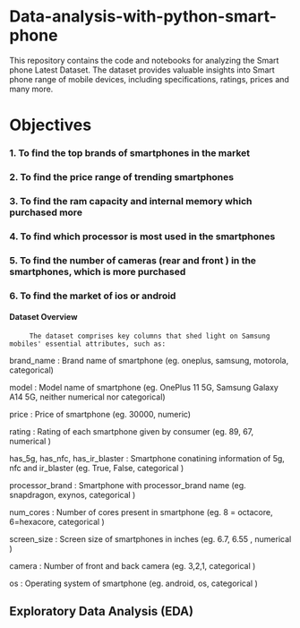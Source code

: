 # Data-analysis-with-python-smart-phone
This repository contains the code and notebooks for analyzing the Smart phone  Latest Dataset. The dataset provides valuable insights into Smart phone range of mobile devices, including specifications, ratings, prices and many more.

# Objectives

### 1. To find the top brands of smartphones in the market

### 2. To find the price range of trending smartphones

### 3. To find the ram capacity and internal memory which purchased more

### 4. To find which processor is most used in the smartphones

### 5. To find the number of cameras (rear and front ) in the smartphones, which is more purchased

### 6. To find the market of ios or android

#### Dataset Overview
         The dataset comprises key columns that shed light on Samsung mobiles' essential attributes, such as:
         
brand_name : Brand name of smartphone (eg. oneplus, samsung, motorola, categorical)

model : Model name of smartphone (eg. OnePlus 11 5G, Samsung Galaxy A14 5G, neither numerical nor categorical)

price : Price of smartphone (eg. 30000, numeric)

rating : Rating of each smartphone given by consumer (eg. 89, 67, numerical )

has_5g, has_nfc, has_ir_blaster : Smartphone conatining information of 5g, nfc and ir_blaster (eg. True, False, categorical )

processor_brand : Smartphone with processor_brand name (eg. snapdragon, exynos, categorical )

num_cores : Number of cores present in smartphone (eg. 8 = octacore, 6=hexacore, categorical )

screen_size : Screen size of smartphones in inches (eg. 6.7, 6.55 , numerical )

camera : Number of front and back camera (eg. 3,2,1, categorical )

os : Operating system of smartphone (eg. android, os, categorical )
## Exploratory Data Analysis (EDA)
